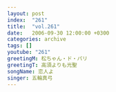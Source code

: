 ```yaml
---
layout: post
index:  "261"
title:  "vol.261"
date:   2006-09-30 12:00:00 +0300
categories: archive
tags: []
youtube: "261"
greetingM: 松ちゃん・ド・パリ
greetingT: 高須よりも光聖
songName: 恋人よ
singer: 五輪真弓
---
```

